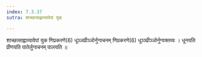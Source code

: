 ```yaml
---
index: 7.3.37
sutra: शाच्छासाह्वाव्यावेपां युक्

---
```

 शाच्छासाह्वाव्यावेपां युक णिप्रकरणे(6) धूञ्ञप्रीञ्ञोर्नुग्वचनम् णिप्रकरणे(6) धूञ्ञ्प्रीञ्ञोर्नुग्वक्तव्यः । धूनयति प्रीणयति पातेर्लुग्वचनम् पालयति ॥ 